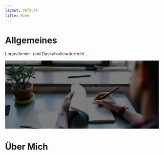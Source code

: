 ```yaml
---
layout: default
title: Home
---
```


# Allgemeines

Legasthenie- und Dyskalkulieunterricht...

<img src="img/banner-bg.jpg" class="img-responsive" alt="alternativtext">


# Über Mich